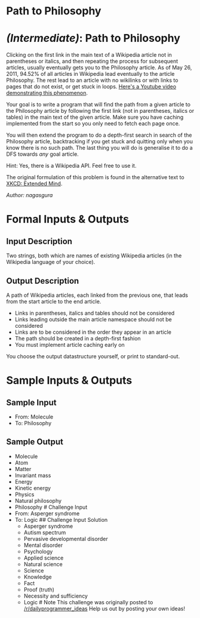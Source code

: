# Path to Philosophy
<div class="md"><h1><a href="#IntermediateIcon"></a> <em>(Intermediate)</em>: Path to Philosophy</h1>
<p>Clicking on the first link in the main text of a Wikipedia article not
in parentheses or italics, and then repeating the process for subsequent
articles, usually eventually gets you to the Philosophy article. As of
May 26, 2011, 94.52% of all articles in Wikipedia lead eventually to
the article Philosophy. The rest lead to an article with no wikilinks
or with links to pages that do not exist, or get stuck in
loops. <a href="http://www.youtube.c%0Aom/watch?v=vehDe2lSptU">Here's a Youtube video demonstrating this phenomenon</a>.</p>
<p>Your goal is to write a program that will find the path from a given
article to the Philosophy article by following the first link (not in
parentheses, italics or tables) in the main text of the given article. Make
sure you have caching implemented from the start so you only need to
fetch each page once.</p>
<p>You will then extend the program to do a depth-first search in search
of the Philosophy article, backtracking if you get stuck and quitting
only when you know there is no such path. The last thing you
will do is generalise it to do a DFS towards <em>any</em> goal article.</p>
<p>Hint: Yes, there is a Wikipedia API. Feel free to use it.</p>
<p>The original formulation of this problem is found in the alternative
text to <a href="http://www.youtube.com/watch?v=vehDe2lSptU">XKCD: Extended Mind</a>.</p>
<p><em>Author: nagasgura</em></p>
<h1>Formal Inputs &amp; Outputs</h1>
<h2>Input Description</h2>
<p>Two strings, both which are names of existing Wikipedia articles (in
the Wikipedia language of your choice).</p>
<h2>Output Description</h2>
<p>A path of Wikipedia articles, each linked from the previous one, that
leads from the start article to the end article.</p>
<ul>
<li>Links in parentheses, italics and tables should not be considered</li>
<li>Links leading outside the main article namespace should not be considered</li>
<li>Links are to be considered in the order they appear in an article</li>
<li>The path should be created in a depth-first fashion</li>
<li>You must implement article caching early on</li>
</ul>
<p>You choose the output datastructure yourself, or print to standard-out.</p>
<h1>Sample Inputs &amp; Outputs</h1>
<h2>Sample Input</h2>
<ul>
<li>From: Molecule</li>
<li>To:   Philosophy</li>
</ul>
<h2>Sample Output</h2>
<ul>
<li>Molecule</li>
<li>Atom</li>
<li>Matter</li>
<li>Invariant mass</li>
<li>Energy</li>
<li>Kinetic energy</li>
<li>Physics</li>
<li>Natural philosophy</li>
<li>Philosophy
# Challenge Input</li>
<li>From: Asperger syndrome</li>
<li>To:   Logic
## Challenge Input Solution

<ul>
<li>Asperger syndrome</li>
<li>Autism spectrum</li>
<li>Pervasive developmental disorder</li>
<li>Mental disorder</li>
<li>Psychology</li>
<li>Applied science</li>
<li>Natural science</li>
<li>Science</li>
<li>Knowledge</li>
<li>Fact</li>
<li>Proof (truth)</li>
<li>Necessity and sufficiency</li>
<li>Logic
# Note
This challenge was originally posted to <a href="/r/dailyprogrammer_ideas">/r/dailyprogrammer_ideas</a>
Help us out by posting your own ideas!</li>
</ul></li>
</ul>
</div>
